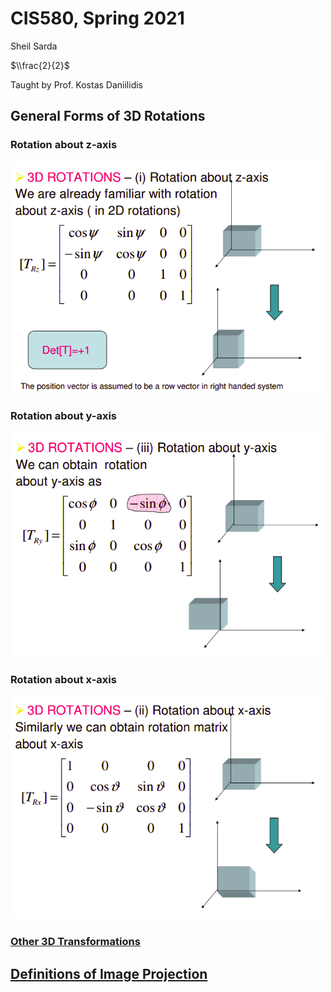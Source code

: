 # CIS580, Spring 2021

Sheil Sarda

$\\frac{2}{2}$

Taught by Prof. Kostas Daniilidis

## General Forms of 3D Rotations

### Rotation about z-axis

<img src="imgs/z-axis_rotation.png" width=500>

### Rotation about y-axis

<img src="imgs/y-axis_rotation.png" width=500>

### Rotation about x-axis

<img src="imgs/x-axis_rotation.png" width=500>

### [Other 3D Transformations](https://web.iitd.ac.in/~hegde/cad/lecture/L6_3dtrans.pdf)

## [Definitions of Image Projection](http://www.close-range.com/docs/Image_Projection-CSC420--Jepson2011.pdf)
